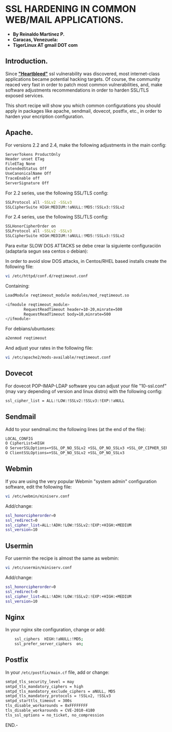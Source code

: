 # SSL HARDENING IN COMMON WEB/MAIL APPLICATIONS.

- **By Reinaldo Martínez P.**
- **Caracas, Venezuela:**
- **TigerLinux AT gmail DOT com**


## Introduction.

Since [**"Heartbleed"**](https://en.wikipedia.org/wiki/Heartbleed) ssl vulnerability was discovered, most internet-class applications became potential hacking targets. Of course, the community reaced very fast in order to patch most common vulnerabilities, and, make software adjustments recommendations in order to harden SSL/TLS exposed services.

This short recipe will show you which common configurations you should apply in packages like apache, sendmail, dovecot, postfix, etc., in order to harden your encription configuration.


## Apache.

For versions 2.2 and 2.4, make the following adjustments in the main config:

```bash
ServerTokens ProductOnly
Header unset ETag
FileETag None
ExtendedStatus Off
UseCanonicalName Off
TraceEnable off
ServerSignature Off
```

For 2.2 series, use the following SSL/TLS config:

```bash
SSLProtocol all -SSLv2 -SSLv3
SSLCipherSuite HIGH:MEDIUM:!aNULL:!MD5:!SSLv3:!SSLv2
```

For 2.4 series, use the following SSL/TLS config:

```bash
SSLHonorCipherOrder on
SSLProtocol all -SSLv2 -SSLv3
SSLCipherSuite HIGH:MEDIUM:!aNULL:!MD5:!SSLv3:!SSLv2
```

Para evitar SLOW DOS ATTACKS se debe crear la siguiente configuración (adaptarla segun sea centos o debian):

In order to avoid slow DOS attacks, in Centos/RHEL based installs create the following file:

```bash
vi /etc/httpd/conf.d/reqtimeout.conf
```

Containing:

```bash
LoadModule reqtimeout_module modules/mod_reqtimeout.so

<ifmodule reqtimeout_module>
        RequestReadTimeout header=10-20,minrate=500
        RequestReadTimeout body=10,minrate=500
</ifmodule>
```

For debians/ubuntuses:

```bash
a2enmod reqtimeout
```

And adjust your rates in the following file:

```bash
vi /etc/apache2/mods-available/reqtimeout.conf
```


## Dovecot

For dovecot POP-IMAP-LDAP software you can adjust your file "10-ssl.conf" (may vary depending of version and linux distro) with the following config:

```bash
ssl_cipher_list = ALL:!LOW:!SSLv2:!SSLv3:!EXP:!aNULL
```


## Sendmail

Add to your sendmail.mc the following lines (at the end of the file):

```bash
LOCAL_CONFIG
O CipherList=HIGH
O ServerSSLOptions=+SSL_OP_NO_SSLv2 +SSL_OP_NO_SSLv3 +SSL_OP_CIPHER_SERVER_PREFERENCE
O ClientSSLOptions=+SSL_OP_NO_SSLv2 +SSL_OP_NO_SSLv3
```


## Webmin

If you are using the very popular Webmin "system admin" configuration software, edit the following file:

```bash
vi /etc/webmin/miniserv.conf
```

Add/change:

```bash
ssl_honorcipherorder=0
ssl_redirect=0
ssl_cipher_list=ALL:!ADH:!LOW:!SSLv2:!EXP:+HIGH:+MEDIUM
ssl_version=10
```


## Usermin

For usermin the recipe is almost the same as webmin:

```bash
vi /etc/usermin/miniserv.conf
```

Add/change:

```bash
ssl_honorcipherorder=0
ssl_redirect=0
ssl_cipher_list=ALL:!ADH:!LOW:!SSLv2:!EXP:+HIGH:+MEDIUM
ssl_version=10
```


## Nginx

In your nginx site configuration, change or add:

```bash
    ssl_ciphers  HIGH:!aNULL:!MD5;
    ssl_prefer_server_ciphers  on;
```


## Postfix

In your `/etc/postfix/main.cf` file, add or change:

```bash
smtpd_tls_security_level = may
smtpd_tls_mandatory_ciphers = high
smtpd_tls_mandatory_exclude_ciphers = aNULL, MD5
smtpd_tls_mandatory_protocols = !SSLv2, !SSLv3
smtpd_starttls_timeout = 300s
tls_disable_workarounds = 0xFFFFFFFF
tls_disable_workarounds = CVE-2010-4180
tls_ssl_options = no_ticket, no_compression
```

END.-
